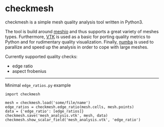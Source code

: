 # checkmesh 

checkmesh is a simple mesh quality analysis tool written in Python3.

The tool is build around [meshio](https://github.com/nschloe/meshio) and thus supports a great variety of meshes types. Furthermore, [VTK](https://vtk.org) is used as a basic for porting quality metrics to Python and for rudimentary quality visualization. Finally,  [numba](https://github.com/numba/numba) is used to parallize and speed up the analysis in order to cope with large meshes.

Currently supported quality checks:
 - edge ratio
 - aspect frobenius

---

Minimal `edge_ratios.py` example 
```
import checkmesh

mesh = checkmesh.load('some/file/name')
edge_ratios = checkmesh.edge_ratio(mesh.cells, mesh.points)
data = {'edge_ratio': [edge_ratios]}
checkmesh.save('mesh_analysis.vtk', mesh, data)
checkmesh.show_scalar_field('mesh_analysis.vtk', 'edge_ratio')
```

